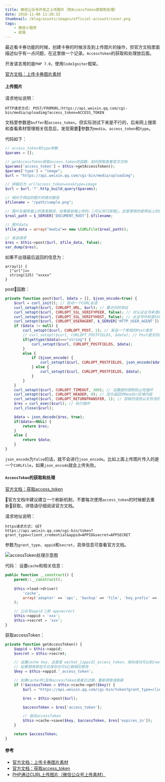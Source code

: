 ```yaml
---
title: 微信公众号开发之上传图片（附AccessToken获取和处理）
date: 2018-11-08 11:28:33
thumbnail: /blog/assets/images/official-account/cover.png
tags:
    - 微信小程序
    - 前端
---
```


最近看卡券功能的时候，创建卡券的时候涉及到上传图片的操作，但官方文档里面描述似乎有一点问题，在这里做一个记录。`AccessToken`的获取和处理放后面。

开发语言用的是`PHP 7.0`，使用`CodeIgniter`框架。

[官方文档：上传卡券图片素材](https://mp.weixin.qq.com/wiki?t=resource/res_main&id=mp1451025056)

#### 上传图片

请求地址说明：
```
HTTP请求方式: POST/FROMURL:https://api.weixin.qq.com/cgi-bin/media/uploadimg?access_token=ACCESS_TOKEN
```

文档里参数是`buffer`和`access_token`，但实际测试下来是不行的，后来网上搜索和查看素材管理相关信息后，发现需要参数为`media`、`access_token`和`type`。

代码如下：

```php
// access_token和type参数
$params = [];

// getAccessToken获取access_token的函数，如何获取查看官方文档
$params['access_token'] = $this->getAccessToken();
$params['type'] = "image";
$url = "https://api.weixin.qq.com/cgi-bin/media/uploadimg";

// 拼接后为 url?access_token=xxx&type=image
$url = $url.'?'.http_build_query($params);

// 相对于网站的图片的绝对路径
$filename = "/path/sample.png";

// 图片在服务器上的真是路径，如果是前端上传的，可以另行获取，这里使用的是网站上的图片作为测试
$real_path = $_SERVER['DOCUMENT_ROOT'].$filename;

// 图片data
$file_data = array("media"=> new \CURLFile($real_path));

// 发送请求
$res = $this->post($url, $file_data, false);
var_dump($res);
```

如果不出错最后返回的信息为：
```
array(1) {
  ["url"]=>
  string(125) "xxxxx"
}
```


post函数：
```php
private function post($url, $data = [], $json_encode=true) {
    $curl = curl_init(); // 启动一个CURL会话
    curl_setopt($curl, CURLOPT_URL, $url); // 要访问的地址
    curl_setopt($curl, CURLOPT_SSL_VERIFYPEER, false); // 对认证证书来源的检查
    curl_setopt($curl, CURLOPT_SSL_VERIFYHOST, false); // 从证书中检查SSL加密算法是否存在
    curl_setopt($curl, CURLOPT_USERAGENT, $_SERVER['HTTP_USER_AGENT']); // 模拟用户使用的浏览器
    if ($data != null) {
        curl_setopt($curl, CURLOPT_POST, 1); // 发送一个常规的Post请求
        // curl_setopt($curl, CURLOPT_POSTFIELDS, $data); // Post提交的数据包
        if(gettype($data)==="string") {
            curl_setopt($curl, CURLOPT_POSTFIELDS, $data);
        }
        else {
            if ($json_encode) {
                curl_setopt($curl, CURLOPT_POSTFIELDS, json_encode($data, JSON_UNESCAPED_UNICODE));
            } else {
                curl_setopt($curl, CURLOPT_POSTFIELDS, $data);
            }
        }
    }
    curl_setopt($curl, CURLOPT_TIMEOUT, 300); // 设置超时限制防止死循环
    curl_setopt($curl, CURLOPT_HEADER, 0); // 显示返回的Header区域内容
    curl_setopt($curl, CURLOPT_RETURNTRANSFER, 1); // 获取的信息以文件流的形式返回
    $res = curl_exec($curl); // 执行操作
    curl_close($curl);

    $data = json_decode($res, true);
    if($data==NULL) {
        return $res;
    }
    else {
        return $data;
    }
}
```

`json_encode`为`false`的话，就不会进行`json_encode`。比如上面上传图片传入的是一个`CURLFile`，如果`json_encode`就会上传失败。


#### `AccessToken`的获取和处理

[官方文档：获取access_token](https://mp.weixin.qq.com/wiki?t=resource/res_main&id=mp1421140183)

官方文档中建议建立一个刷新机制，不要每次使用`access_token`的时候都去重新获取，详情请仔细阅读官方文档。

请求地址说明：
```
https请求方式: GET
https://api.weixin.qq.com/cgi-bin/token?grant_type=client_credential&appid=APPID&secret=APPSECRET
```
参数为`grant_type`、`appid`和`secret`，具体信息可查看官方文档。

![accessToken处理示意图](./1.png)

代码：
设置`cache`和相关信息：
```php
public function __construct() {
    parent::__construct();
    
    $this->load->driver(
        'cache',
        array('adapter' => 'apc', 'backup' => 'file', 'key_prefix' => 'wechat_')
    );

    // 公众号appid 和 appsecrect
    $this->appid = 'xxx';
    $this->secret = 'xxx';
}
```

获取accessToken：
```php
private function getAccessToken() {
    $appid = $this->appid;
    $secret = $this->secret;

    // 设置cache key，这里是 wechat_[appid]_access_token，保存成功可以到/webpath/application/cache查看
    // 如果想用其他方式保存也可以做相应更改
    $key = $this->appid.'_access_token';

    // 如果cache中没有accessToken或者已过期，重新获取或刷新
    if (!$accessToken = $this->cache->get($key)) {
        $url = "https://api.weixin.qq.com/cgi-bin/token?grant_type=client_credential&appid={$appid}&secret={$secret}";

        $res = $this->post($url);

        $accessToken = $res['access_token'];

        // 保存accessToken
        $this->cache->save($key, $accessToken, $res['expires_in']);
    }

    return $accessToken;
}
```

#### 参考

- [官方文档：上传卡券图片素材](https://mp.weixin.qq.com/wiki?t=resource/res_main&id=mp1451025056)
- [官方文档：获取access_token](https://mp.weixin.qq.com/wiki?t=resource/res_main&id=mp1421140183)
- [PHP通过CURL上传图片（微信公众号上传素材）](https://blog.csdn.net/lei8308/article/details/79505260?utm_source=blogxgwz0)